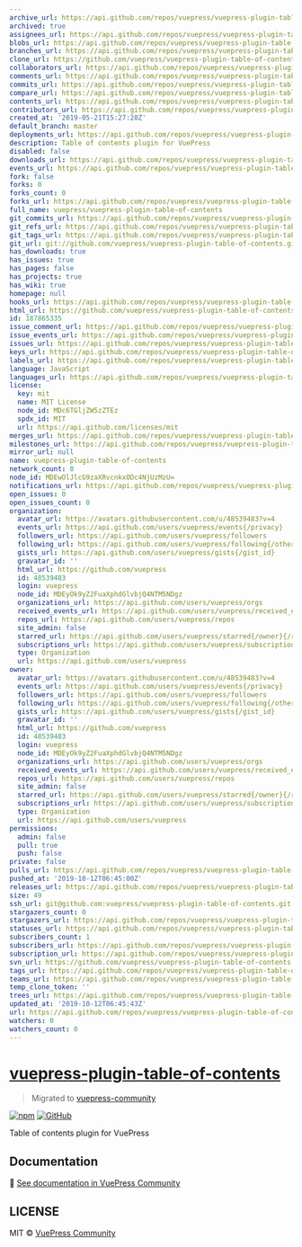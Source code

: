 ```yaml
---
archive_url: https://api.github.com/repos/vuepress/vuepress-plugin-table-of-contents/{archive_format}{/ref}
archived: true
assignees_url: https://api.github.com/repos/vuepress/vuepress-plugin-table-of-contents/assignees{/user}
blobs_url: https://api.github.com/repos/vuepress/vuepress-plugin-table-of-contents/git/blobs{/sha}
branches_url: https://api.github.com/repos/vuepress/vuepress-plugin-table-of-contents/branches{/branch}
clone_url: https://github.com/vuepress/vuepress-plugin-table-of-contents.git
collaborators_url: https://api.github.com/repos/vuepress/vuepress-plugin-table-of-contents/collaborators{/collaborator}
comments_url: https://api.github.com/repos/vuepress/vuepress-plugin-table-of-contents/comments{/number}
commits_url: https://api.github.com/repos/vuepress/vuepress-plugin-table-of-contents/commits{/sha}
compare_url: https://api.github.com/repos/vuepress/vuepress-plugin-table-of-contents/compare/{base}...{head}
contents_url: https://api.github.com/repos/vuepress/vuepress-plugin-table-of-contents/contents/{+path}
contributors_url: https://api.github.com/repos/vuepress/vuepress-plugin-table-of-contents/contributors
created_at: '2019-05-21T15:27:28Z'
default_branch: master
deployments_url: https://api.github.com/repos/vuepress/vuepress-plugin-table-of-contents/deployments
description: Table of contents plugin for VuePress
disabled: false
downloads_url: https://api.github.com/repos/vuepress/vuepress-plugin-table-of-contents/downloads
events_url: https://api.github.com/repos/vuepress/vuepress-plugin-table-of-contents/events
fork: false
forks: 0
forks_count: 0
forks_url: https://api.github.com/repos/vuepress/vuepress-plugin-table-of-contents/forks
full_name: vuepress/vuepress-plugin-table-of-contents
git_commits_url: https://api.github.com/repos/vuepress/vuepress-plugin-table-of-contents/git/commits{/sha}
git_refs_url: https://api.github.com/repos/vuepress/vuepress-plugin-table-of-contents/git/refs{/sha}
git_tags_url: https://api.github.com/repos/vuepress/vuepress-plugin-table-of-contents/git/tags{/sha}
git_url: git://github.com/vuepress/vuepress-plugin-table-of-contents.git
has_downloads: true
has_issues: true
has_pages: false
has_projects: true
has_wiki: true
homepage: null
hooks_url: https://api.github.com/repos/vuepress/vuepress-plugin-table-of-contents/hooks
html_url: https://github.com/vuepress/vuepress-plugin-table-of-contents
id: 187865335
issue_comment_url: https://api.github.com/repos/vuepress/vuepress-plugin-table-of-contents/issues/comments{/number}
issue_events_url: https://api.github.com/repos/vuepress/vuepress-plugin-table-of-contents/issues/events{/number}
issues_url: https://api.github.com/repos/vuepress/vuepress-plugin-table-of-contents/issues{/number}
keys_url: https://api.github.com/repos/vuepress/vuepress-plugin-table-of-contents/keys{/key_id}
labels_url: https://api.github.com/repos/vuepress/vuepress-plugin-table-of-contents/labels{/name}
language: JavaScript
languages_url: https://api.github.com/repos/vuepress/vuepress-plugin-table-of-contents/languages
license:
  key: mit
  name: MIT License
  node_id: MDc6TGljZW5zZTEz
  spdx_id: MIT
  url: https://api.github.com/licenses/mit
merges_url: https://api.github.com/repos/vuepress/vuepress-plugin-table-of-contents/merges
milestones_url: https://api.github.com/repos/vuepress/vuepress-plugin-table-of-contents/milestones{/number}
mirror_url: null
name: vuepress-plugin-table-of-contents
network_count: 0
node_id: MDEwOlJlcG9zaXRvcnkxODc4NjUzMzU=
notifications_url: https://api.github.com/repos/vuepress/vuepress-plugin-table-of-contents/notifications{?since,all,participating}
open_issues: 0
open_issues_count: 0
organization:
  avatar_url: https://avatars.githubusercontent.com/u/48539483?v=4
  events_url: https://api.github.com/users/vuepress/events{/privacy}
  followers_url: https://api.github.com/users/vuepress/followers
  following_url: https://api.github.com/users/vuepress/following{/other_user}
  gists_url: https://api.github.com/users/vuepress/gists{/gist_id}
  gravatar_id: ''
  html_url: https://github.com/vuepress
  id: 48539483
  login: vuepress
  node_id: MDEyOk9yZ2FuaXphdGlvbjQ4NTM5NDgz
  organizations_url: https://api.github.com/users/vuepress/orgs
  received_events_url: https://api.github.com/users/vuepress/received_events
  repos_url: https://api.github.com/users/vuepress/repos
  site_admin: false
  starred_url: https://api.github.com/users/vuepress/starred{/owner}{/repo}
  subscriptions_url: https://api.github.com/users/vuepress/subscriptions
  type: Organization
  url: https://api.github.com/users/vuepress
owner:
  avatar_url: https://avatars.githubusercontent.com/u/48539483?v=4
  events_url: https://api.github.com/users/vuepress/events{/privacy}
  followers_url: https://api.github.com/users/vuepress/followers
  following_url: https://api.github.com/users/vuepress/following{/other_user}
  gists_url: https://api.github.com/users/vuepress/gists{/gist_id}
  gravatar_id: ''
  html_url: https://github.com/vuepress
  id: 48539483
  login: vuepress
  node_id: MDEyOk9yZ2FuaXphdGlvbjQ4NTM5NDgz
  organizations_url: https://api.github.com/users/vuepress/orgs
  received_events_url: https://api.github.com/users/vuepress/received_events
  repos_url: https://api.github.com/users/vuepress/repos
  site_admin: false
  starred_url: https://api.github.com/users/vuepress/starred{/owner}{/repo}
  subscriptions_url: https://api.github.com/users/vuepress/subscriptions
  type: Organization
  url: https://api.github.com/users/vuepress
permissions:
  admin: false
  pull: true
  push: false
private: false
pulls_url: https://api.github.com/repos/vuepress/vuepress-plugin-table-of-contents/pulls{/number}
pushed_at: '2019-10-12T06:45:00Z'
releases_url: https://api.github.com/repos/vuepress/vuepress-plugin-table-of-contents/releases{/id}
size: 49
ssh_url: git@github.com:vuepress/vuepress-plugin-table-of-contents.git
stargazers_count: 0
stargazers_url: https://api.github.com/repos/vuepress/vuepress-plugin-table-of-contents/stargazers
statuses_url: https://api.github.com/repos/vuepress/vuepress-plugin-table-of-contents/statuses/{sha}
subscribers_count: 1
subscribers_url: https://api.github.com/repos/vuepress/vuepress-plugin-table-of-contents/subscribers
subscription_url: https://api.github.com/repos/vuepress/vuepress-plugin-table-of-contents/subscription
svn_url: https://github.com/vuepress/vuepress-plugin-table-of-contents
tags_url: https://api.github.com/repos/vuepress/vuepress-plugin-table-of-contents/tags
teams_url: https://api.github.com/repos/vuepress/vuepress-plugin-table-of-contents/teams
temp_clone_token: ''
trees_url: https://api.github.com/repos/vuepress/vuepress-plugin-table-of-contents/git/trees{/sha}
updated_at: '2019-10-12T06:45:43Z'
url: https://api.github.com/repos/vuepress/vuepress-plugin-table-of-contents
watchers: 0
watchers_count: 0
---
```


# [vuepress-plugin-table-of-contents](https://vuepress.github.io/plugins/table-of-contents.html)

> Migrated to [vuepress-community](https://github.com/vuepress/vuepress-community)

[![npm](https://img.shields.io/npm/v/vuepress-plugin-table-of-contents.svg)](https://www.npmjs.com/package/vuepress-plugin-table-of-contents)
[![GitHub](https://img.shields.io/github/license/vuepress/vuepress-plugin-table-of-contents.svg)](https://github.com/vuepress/vuepress-plugin-table-of-contents/blob/master/LICENSE)

Table of contents plugin for VuePress

## Documentation

:book: [See documentation in VuePress Community](https://vuepress.github.io/plugins/table-of-contents.html)

## LICENSE

MIT &copy; [VuePress Community](https://github.com/vuepress)
